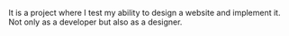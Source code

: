 It is a project where I test my ability to design a website and implement it. Not only as a developer but also as a designer.
